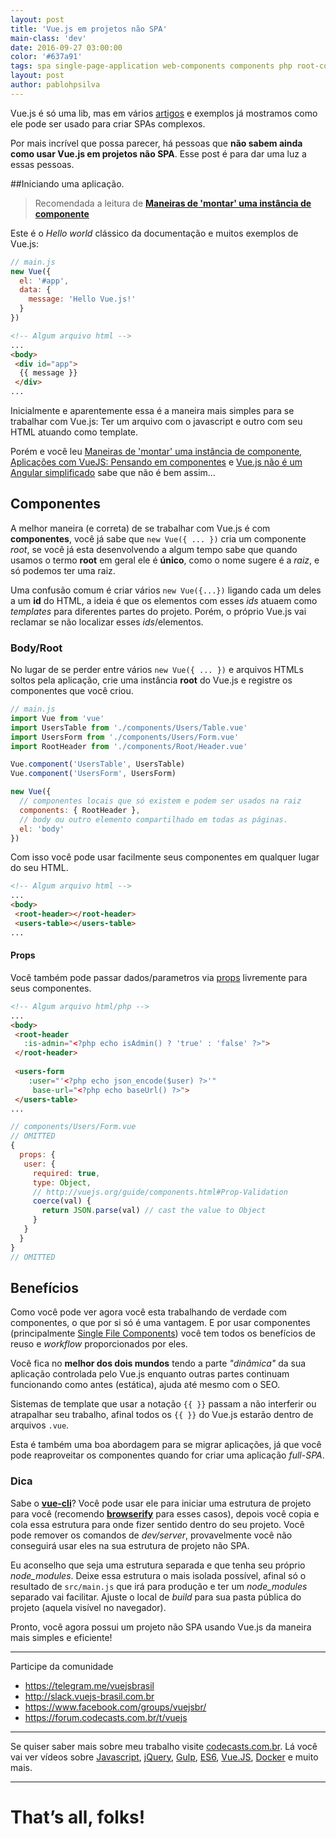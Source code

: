 ```yaml
---
layout: post
title: 'Vue.js em projetos não SPA'
main-class: 'dev'
date: 2016-09-27 03:00:00 
color: '#637a91'
tags: spa single-page-application web-components components php root-component
layout: post
author: pablohpsilva
---
```


Vue.js é só uma lib, mas em vários [artigos](http://www.vuejs-brasil.com.br/vue-router/) e exemplos já mostramos como ele pode ser usado para criar SPAs complexos.

Por mais incrível que possa parecer, há pessoas que **não sabem ainda como usar Vue.js em projetos não SPA**. Esse post é para dar uma luz a essas pessoas.

##Iniciando uma aplicação.

> Recomendada a leitura de [**Maneiras de 'montar' uma instância de componente**](http://www.vuejs-brasil.com.br/maneiras-de-montar-uma-instancia-de-componente/)

Este é o *Hello world* clássico da documentação e muitos exemplos de Vue.js:

```javascript
// main.js
new Vue({
  el: '#app',
  data: {
    message: 'Hello Vue.js!'
  }
})
```

```html
<!-- Algum arquivo html -->
...
<body>
 <div id="app">
  {{ message }}
 </div>
...
```

Inicialmente e aparentemente essa é a maneira mais simples para se trabalhar com Vue.js: Ter um arquivo com o javascript e outro com seu HTML atuando como template.

Porém e você leu [Maneiras de 'montar' uma instância de componente](http://www.vuejs-brasil.com.br/maneiras-de-montar-uma-instancia-de-componente/), [Aplicações com VueJS: Pensando em componentes](http://www.vuejs-brasil.com.br/aplicacoes-com-vuejs-pensando-em-componentes/) e [Vue.js não é um Angular simplificado](https://blog.codecasts.com.br/vue-js-nao-e-um-angular-simplificado-6394c18cc689) sabe que não é bem assim...

## Componentes

A melhor maneira (e correta) de se trabalhar com Vue.js é com **componentes**, você já sabe que `new Vue({ ... })` cria um componente *root*, se você já esta desenvolvendo a algum tempo sabe que quando usamos o termo **root** em geral ele é **único**, como o nome sugere é a *raiz*, e só podemos ter uma raiz.

Uma confusão comum é criar vários `new Vue({...})` ligando cada um deles a um **id** do HTML, a ideia é que os elementos com esses *ids* atuaem como *templates* para diferentes partes do projeto.
Porém, o próprio Vue.js vai reclamar se não localizar esses *ids*/elementos.

### Body/Root
No lugar de se perder entre vários `new Vue({ ... })` e arquivos HTMLs soltos pela aplicação, crie uma instância **root** do Vue.js e registre os componentes que você criou. 

```javascript
// main.js
import Vue from 'vue'
import UsersTable from './components/Users/Table.vue'
import UsersForm from './components/Users/Form.vue'
import RootHeader from './components/Root/Header.vue' 

Vue.component('UsersTable', UsersTable)
Vue.component('UsersForm', UsersForm)

new Vue({
  // componentes locais que só existem e podem ser usados na raiz
  components: { RootHeader },
  // body ou outro elemento compartilhado em todas as páginas.
  el: 'body'
})
```

Com isso você pode usar facilmente seus componentes em qualquer lugar do seu HTML.

```html
<!-- Algum arquivo html -->
...
<body>
 <root-header></root-header>
 <users-table></users-table>
...
```

#### Props

Você também pode passar dados/parametros via [props](http://vuejs.org/guide/components.html#Props) livremente para seus componentes.

```html
<!-- Algum arquivo html/php -->
...
<body>
 <root-header 
   :is-admin="<?php echo isAdmin() ? 'true' : 'false' ?>">
 </root-header>
 
 <users-form 
    :user="'<?php echo json_encode($user) ?>'"
     base-url="<?php echo baseUrl() ?>">
 </users-table>
...
```

```javascript
// components/Users/Form.vue
// OMITTED
{
  props: {
   user: {
     required: true,
     type: Object,
     // http://vuejs.org/guide/components.html#Prop-Validation
     coerce(val) {
       return JSON.parse(val) // cast the value to Object
     }
   }
  }
}
// OMITTED
```

## Benefícios
Como você pode ver agora você esta trabalhando de verdade com componentes, o que por si só é uma vantagem.
E por usar componentes (principalmente [Single File Components](http://vuejs.org/guide/application.html#Single-File-Components)) você tem todos os benefícios de reuso e *workflow* proporcionados por eles.

Você fica no **melhor dos dois mundos** tendo a parte *"dinâmica"* da sua aplicação controlada pelo Vue.js enquanto outras partes continuam funcionando como antes (estática), ajuda até mesmo com o SEO.

Sistemas de template que usar a notação `{{ }}` passam a não interferir ou atrapalhar seu trabalho, afinal todos os `{{ }}` do Vue.js estarão dentro de arquivos `.vue`.

Esta é também uma boa abordagem para se migrar aplicações, já que você pode reaproveitar os componentes quando for criar uma aplicação *full-SPA*.

### Dica

Sabe o [**vue-cli**](https://github.com/vuejs/vue-cli)? Você pode usar ele para iniciar uma estrutura de projeto para você (recomendo [**browserify**](https://github.com/vuejs-templates/browserify) para esses casos), depois você copia e cola essa estrutura para onde fizer sentido dentro do seu projeto. Você pode remover os comandos de *dev/server*, provavelmente você não conseguirá usar eles na sua estrutura de projeto não SPA. 

Eu aconselho que seja uma estrutura separada e que tenha seu próprio *node_modules*. Deixe essa estrutura o mais isolada possível, afinal só o resultado de `src/main.js` que irá para produção e ter um *node_modules* separado vai facilitar.
Ajuste o local de *build* para sua pasta pública do projeto (aquela visível no navegador).

Pronto, você agora possui um projeto não SPA usando Vue.js da maneira mais simples e eficiente!

---------

Participe da comunidade

- https://telegram.me/vuejsbrasil
- http://slack.vuejs-brasil.com.br
- https://www.facebook.com/groups/vuejsbr/
- https://forum.codecasts.com.br/t/vuejs

---------

Se quiser saber mais sobre meu trabalho visite [codecasts.com.br](https://codecasts.com.br). Lá você vai ver vídeos sobre [Javascript](https://codecasts.com.br/lesson/domine-this-01-scopes), [jQuery](https://codecasts.com.br/lesson/javascript-jquery-vol1-01-resolvendo-o-problema), [Gulp](https://codecasts.com.br/lesson/gulp-level01-compilando-e-minificando-sass), [ES6](https://codecasts.com.br/lesson/ES6-00-o-que-e-es6), [Vue.JS](https://codecasts.com.br/lesson/vue-init-01-hello-world), [Docker](https://codecasts.com.br/lesson/docker-na-pratica-ola-docker) e muito mais.

-------

# That’s all, folks!
